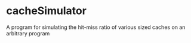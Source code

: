 # cacheSimulator
A program for simulating the hit-miss ratio of various sized caches on an arbitrary program
